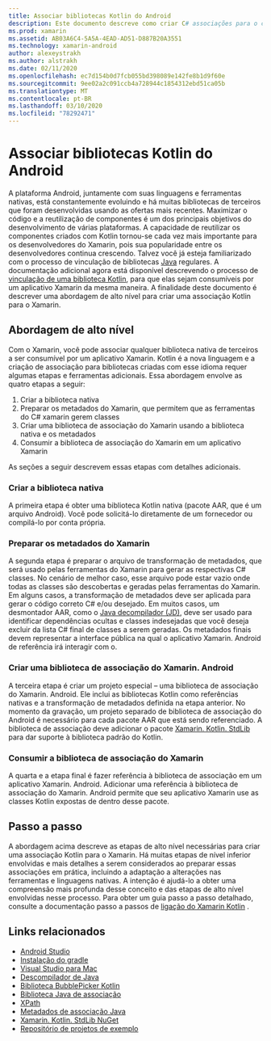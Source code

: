 ```yaml
---
title: Associar bibliotecas Kotlin do Android
description: Este documento descreve como criar C# associações para o código Kotlin, possibilitando o consumo de bibliotecas nativas em um aplicativo Xamarin. Android.
ms.prod: xamarin
ms.assetid: AB03A6C4-5A5A-4EAD-AD51-D887B20A3551
ms.technology: xamarin-android
author: alexeystrakh
ms.author: alstrakh
ms.date: 02/11/2020
ms.openlocfilehash: ec7d154b0d7fcb055bd398089e142fe8b1d9f60e
ms.sourcegitcommit: 9ee02a2c091ccb4a728944c1854312ebd51ca05b
ms.translationtype: MT
ms.contentlocale: pt-BR
ms.lasthandoff: 03/10/2020
ms.locfileid: "78292471"
---
```

# <a name="bind-android-kotlin-libraries"></a>Associar bibliotecas Kotlin do Android

A plataforma Android, juntamente com suas linguagens e ferramentas nativas, está constantemente evoluindo e há muitas bibliotecas de terceiros que foram desenvolvidas usando as ofertas mais recentes. Maximizar o código e a reutilização de componentes é um dos principais objetivos do desenvolvimento de várias plataformas. A capacidade de reutilizar os componentes criados com Kotlin tornou-se cada vez mais importante para os desenvolvedores do Xamarin, pois sua popularidade entre os desenvolvedores continua crescendo. Talvez você já esteja familiarizado com o processo de vinculação de bibliotecas [Java](https://docs.microsoft.com/xamarin/android/platform/binding-java-library/) regulares. A documentação adicional agora está disponível descrevendo o processo de [vinculação de uma biblioteca Kotlin](walkthrough.md), para que elas sejam consumíveis por um aplicativo Xamarin da mesma maneira. A finalidade deste documento é descrever uma abordagem de alto nível para criar uma associação Kotlin para o Xamarin.

## <a name="high-level-approach"></a>Abordagem de alto nível

Com o Xamarin, você pode associar qualquer biblioteca nativa de terceiros a ser consumível por um aplicativo Xamarin. Kotlin é a nova linguagem e a criação de associação para bibliotecas criadas com esse idioma requer algumas etapas e ferramentas adicionais. Essa abordagem envolve as quatro etapas a seguir:

1. Criar a biblioteca nativa
1. Preparar os metadados do Xamarin, que permitem que as ferramentas do C# xamarin gerem classes
1. Criar uma biblioteca de associação do Xamarin usando a biblioteca nativa e os metadados
1. Consumir a biblioteca de associação do Xamarin em um aplicativo Xamarin

As seções a seguir descrevem essas etapas com detalhes adicionais.

### <a name="build-the-native-library"></a>Criar a biblioteca nativa

A primeira etapa é obter uma biblioteca Kotlin nativa (pacote AAR, que é um arquivo Android). Você pode solicitá-lo diretamente de um fornecedor ou compilá-lo por conta própria.

### <a name="prepare-the-xamarin-metadata"></a>Preparar os metadados do Xamarin

A segunda etapa é preparar o arquivo de transformação de metadados, que será usado pelas ferramentas do Xamarin para gerar as respectivas C# classes. No cenário de melhor caso, esse arquivo pode estar vazio onde todas as classes são descobertas e geradas pelas ferramentas do Xamarin. Em alguns casos, a transformação de metadados deve ser aplicada para gerar o código correto C# e/ou desejado. Em muitos casos, um desmontador AAR, como o [Java decompilador (JD)](http://java-decompiler.github.io/), deve ser usado para identificar dependências ocultas e classes indesejadas que você deseja excluir da lista C# final de classes a serem geradas. Os metadados finais devem representar a interface pública na qual o aplicativo Xamarin. Android de referência irá interagir com o.

### <a name="build-a-xamarinandroid-binding-library"></a>Criar uma biblioteca de associação do Xamarin. Android

A terceira etapa é criar um projeto especial – uma biblioteca de associação do Xamarin. Android. Ele inclui as bibliotecas Kotlin como referências nativas e a transformação de metadados definida na etapa anterior. No momento da gravação, um projeto separado de biblioteca de associação do Android é necessário para cada pacote AAR que está sendo referenciado. A biblioteca de associação deve adicionar o pacote [Xamarin. Kotlin. StdLib](https://www.nuget.org/packages/Xamarin.Kotlin.StdLib/) para dar suporte à biblioteca padrão do Kotlin.

### <a name="consume-the-xamarin-binding-library"></a>Consumir a biblioteca de associação do Xamarin

A quarta e a etapa final é fazer referência à biblioteca de associação em um aplicativo Xamarin. Android. Adicionar uma referência à biblioteca de associação do Xamarin. Android permite que seu aplicativo Xamarin use as classes Kotlin expostas de dentro desse pacote.

## <a name="walkthrough"></a>Passo a passo

A abordagem acima descreve as etapas de alto nível necessárias para criar uma associação Kotlin para o Xamarin. Há muitas etapas de nível inferior envolvidas e mais detalhes a serem considerados ao preparar essas associações em prática, incluindo a adaptação a alterações nas ferramentas e linguagens nativas. A intenção é ajudá-lo a obter uma compreensão mais profunda desse conceito e das etapas de alto nível envolvidas nesse processo. Para obter um guia passo a passo detalhado, consulte a documentação passo a passos de [ligação do Xamarin Kotlin](walkthrough.md) .

## <a name="related-links"></a>Links relacionados

- [Android Studio](https://developer.android.com/studio)
- [Instalação do gradle](https://gradle.org/install/)
- [Visual Studio para Mac](https://visualstudio.microsoft.com/downloads)
- [Descompilador de Java](http://java-decompiler.github.io/)
- [Biblioteca BubblePicker Kotlin](https://github.com/igalata/Bubble-Picker)
- [Biblioteca Java de associação](https://docs.microsoft.com/xamarin/android/platform/binding-java-library/)
- [XPath](https://www.w3.org/TR/xpath/)
- [Metadados de associação Java](https://docs.microsoft.com/xamarin/android/platform/binding-java-library/customizing-bindings/java-bindings-metadata)
- [Xamarin. Kotlin. StdLib NuGet](https://www.nuget.org/packages/Xamarin.Kotlin.StdLib/)
- [Repositório de projetos de exemplo](https://github.com/xamcat/xamarin-binding-kotlin-framework)
